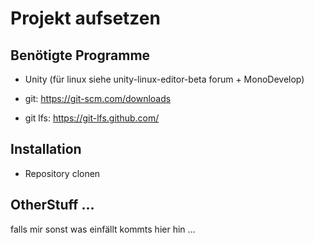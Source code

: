 # Projekt aufsetzen

## Benötigte Programme

 - Unity (für linux siehe unity-linux-editor-beta forum + MonoDevelop)

 - git: https://git-scm.com/downloads
 - git lfs: https://git-lfs.github.com/

## Installation

 - Repository clonen
 
## OtherStuff ...

falls mir sonst was einfällt kommts hier hin ...
